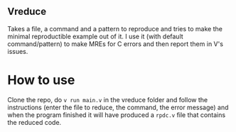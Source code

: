 ## Vreduce

Takes a file, a command and a pattern to reproduce and tries to make the minimal reproductible example out of it. I use it (with default command/pattern) to make MREs for C errors and then report them in V's issues.

# How to use

Clone the repo, do `v run main.v` in the vreduce folder and follow the instructions (enter the file to reduce, the command, the error message) and when the program finished it will have produced a `rpdc.v` file that contains the reduced code.
